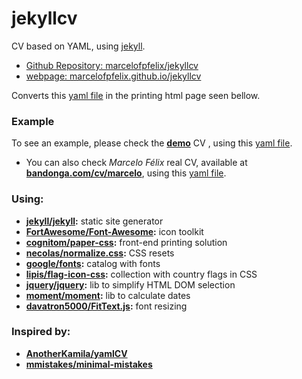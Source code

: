 # jekyllcv

CV based on YAML, using [jekyll](https://github.com/jekyll/jekyll).
  * [Github Repository: marcelofpfelix/jekyllcv](https:///github.com/marcelofpfelix/jekyllcv)
  * [webpage: marcelofpfelix.github.io/jekyllcv](https://marcelofpfelix.github.io/jekyllcv)

Converts this [yaml file](https://github.com/marcelofpfelix/jekyllcv/blob/master/_data/users.yml) in the printing html page seen bellow.

### Example

To see an example, please check the **[demo](https://marcelofpfelix.github.io/jekyllcv/user)** CV , using this [yaml file](https://github.com/marcelofpfelix/jekyllcv/blob/master/_data/users.yml).
  * You can also check *Marcelo Félix* real CV, available at  **[bandonga.com/cv/marcelo](https://bandonga.com/cv/marcelo)**, using this [yaml file](https://github.com/bandonga/cv/blob/master/_data/users.yml).

### Using:
* **[jekyll/jekyll](https://github.com/jekyll/jekyll):** static site generator
* **[FortAwesome/Font-Awesome](https://github.com/FortAwesome/Font-Awesome):** icon toolkit
* **[cognitom/paper-css](https://github.com/cognitom/paper-css):** front-end printing solution
* **[necolas/normalize.css](https://github.com/necolas/normalize.css):** CSS resets
* **[google/fonts](https://github.com/google/fonts):** catalog with fonts
* **[lipis/flag-icon-css](https://github.com/lipis/flag-icon-css):** collection with country flags in CSS
* **[jquery/jquery](https://github.com/jquery/jquery):** lib to simplify HTML DOM selection
* **[moment/moment](https://github.com/moment/moment):** lib to calculate dates
* **[davatron5000/FitText.js](https://github.com/davatron5000/FitText.js):** font resizing

### Inspired by:
* **[AnotherKamila/yamlCV](https://github.com/AnotherKamila/yamlCV)**
* **[mmistakes/minimal-mistakes](https://github.com/mmistakes/minimal-mistakes)**

